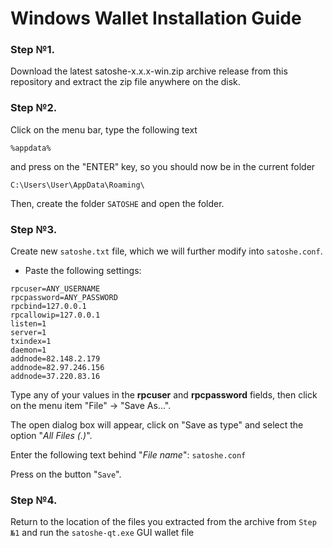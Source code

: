 # Windows Wallet Installation Guide

### Step №1.

Download the latest satoshe-x.x.x-win.zip archive release from this repository and extract the zip file anywhere on the disk.

### Step №2.

Click on the menu bar, type the following text 
```
%appdata%
```
and press on the "ENTER" key, so you should now be in the current folder

`C:\Users\User\AppData\Roaming\`

Then, create the folder `SATOSHE` and open the folder.

### Step №3.

Create new `satoshe.txt` file, which we will further modify into `satoshe.conf`.

- Paste the following settings:
```
rpcuser=ANY_USERNAME
rpcpassword=ANY_PASSWORD
rpcbind=127.0.0.1
rpcallowip=127.0.0.1
listen=1
server=1
txindex=1
daemon=1
addnode=82.148.2.179
addnode=82.97.246.156
addnode=37.220.83.16
```

Type any of your values in the **rpcuser** and **rpcpassword** fields, then click on the menu item "File" -> "Save As...".

The open dialog box will appear, click on "Save as type" and select the option "_All Files (*.*)_".

Enter the following text behind "_File name_": `satoshe.conf`

Press on the button "`Save`".

### Step №4.

Return to the location of the files you extracted from the archive from `Step №1` and run the `satoshe-qt.exe` GUI wallet file
